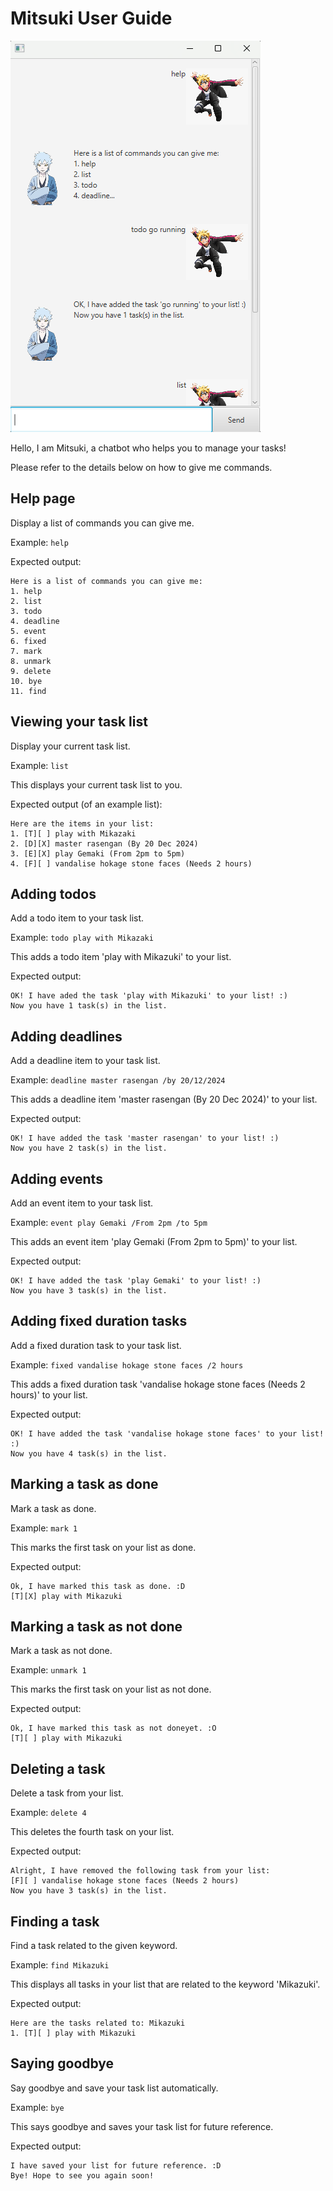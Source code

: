 # Mitsuki User Guide

![Screenshot of product](Ui.png)

Hello, I am Mitsuki, a chatbot who helps you to manage your tasks!

Please refer to the details below on how to give me commands.

## Help page

Display a list of commands you can give me.

Example: `help`

Expected output:
```
Here is a list of commands you can give me:
1. help
2. list
3. todo
4. deadline
5. event
6. fixed
7. mark
8. unmark
9. delete
10. bye
11. find
```

## Viewing your task list

Display your current task list.

Example: `list`

This displays your current task list to you.

Expected output (of an example list):
```
Here are the items in your list:
1. [T][ ] play with Mikazaki
2. [D][X] master rasengan (By 20 Dec 2024)
3. [E][X] play Gemaki (From 2pm to 5pm)
4. [F][ ] vandalise hokage stone faces (Needs 2 hours)
```
## Adding todos

Add a todo item to your task list.

Example: `todo play with Mikazaki`

This adds a todo item 'play with Mikazuki' to your list.

Expected output:
```
OK! I have aded the task 'play with Mikazuki' to your list! :)
Now you have 1 task(s) in the list.
```
## Adding deadlines

Add a deadline item to your task list.

Example: `deadline master rasengan /by 20/12/2024`

This adds a deadline item 'master rasengan (By 20 Dec 2024)' to your list.

Expected output: 

```
OK! I have added the task 'master rasengan' to your list! :)
Now you have 2 task(s) in the list.
```

## Adding events

Add an event item to your task list.

Example: `event play Gemaki /From 2pm /to 5pm`

This adds an event item 'play Gemaki (From 2pm to 5pm)' to your list.

Expected output:
```
OK! I have added the task 'play Gemaki' to your list! :)
Now you have 3 task(s) in the list.
```


## Adding fixed duration tasks

Add a fixed duration task to your task list.

Example: `fixed vandalise hokage stone faces /2 hours`

This adds a fixed duration task 'vandalise hokage stone faces (Needs 2 hours)' to your list.

Expected output:
```
OK! I have added the task 'vandalise hokage stone faces' to your list! :)
Now you have 4 task(s) in the list.
```

## Marking a task as done

Mark a task as done.

Example: `mark 1`

This marks the first task on your list as done.

Expected output:
```
Ok, I have marked this task as done. :D
[T][X] play with Mikazuki
```

## Marking a task as not done

Mark a task as not done.

Example: `unmark 1`

This marks the first task on your list as not done.

Expected output:
```
Ok, I have marked this task as not doneyet. :O
[T][ ] play with Mikazuki
```

## Deleting a task 

Delete a task from your list.

Example: `delete 4`

This deletes the fourth task on your list.

Expected output:
```
Alright, I have removed the following task from your list:
[F][ ] vandalise hokage stone faces (Needs 2 hours)
Now you have 3 task(s) in the list.
```

## Finding a task

Find a task related to the given keyword.

Example: `find Mikazuki`

This displays all tasks in your list that are related to the keyword 'Mikazuki'.

Expected output:
```
Here are the tasks related to: Mikazuki
1. [T][ ] play with Mikazuki
```

## Saying goodbye

Say goodbye and save your task list automatically.

Example: `bye`

This says goodbye and saves your task list for future reference.

Expected output:
```
I have saved your list for future reference. :D
Bye! Hope to see you again soon!
```